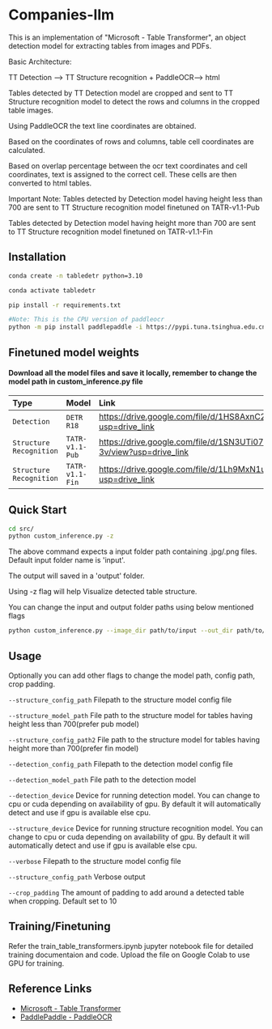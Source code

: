 
# Companies-llm

This is an implementation of "Microsoft - Table Transformer", an object detection model for extracting tables from images and PDFs.

Basic Architecture:

TT Detection --> TT Structure recognition + PaddleOCR--> html

Tables detected by TT Detection model are cropped and sent to TT Structure recognition model to detect the rows and columns in the cropped table images. 

Using PaddleOCR the text line coordinates are obtained.

Based on the coordinates of rows and columns, table cell coordinates are calculated.

Based on overlap percentage between the ocr text coordinates and cell coordinates, text is assigned to the correct cell. These cells are then converted to html tables.

Important Note: Tables detected by Detection model having height less than 700 are sent to TT Structure recognition model finetuned on TATR-v1.1-Pub

Tables detected by Detection model having height more than 700 are sent to TT Structure recognition model finetuned on TATR-v1.1-Fin
## Installation



```bash
conda create -n tabledetr python=3.10

conda activate tabledetr

pip install -r requirements.txt 

#Note: This is the CPU version of paddleocr
python -m pip install paddlepaddle -i https://pypi.tuna.tsinghua.edu.cn/simple
```
    
## Finetuned model weights

#### Download all the model files and save it locally, remember to change the model path in custom_inference.py file

| Type | Model     | Link                |
| :-------- | :------- | :------------------------- |
| `Detection` | `DETR R18` | https://drive.google.com/file/d/1HS8AxnC2kCBy8aWmWlBimHeXI6qJkAlu/view?usp=drive_link |
| `Structure Recognition` | `TATR-v1.1-Pub` | https://drive.google.com/file/d/1SN3UTi07eeMoHs2AC1IZ4YqdQVBmO-3v/view?usp=drive_link |
| `Structure Recognition` | `TATR-v1.1-Fin` | https://drive.google.com/file/d/1Lh9MxN1urBDIDjjhJ-ddlLz3MwbiKQum/view?usp=drive_link |

## Quick Start

```bash
cd src/
python custom_inference.py -z 
```
The above command expects a input folder path containing .jpg/.png files. Default input folder name is 'input'.

The output will saved in a 'output' folder.

Using -z flag will help Visualize detected table structure.

You can change the input and output folder paths using below mentioned flags
```bash
python custom_inference.py --image_dir path/to/input --out_dir path/to/output/ -z 
```
## Usage
Optionally you can add other flags to change the model path, config path, crop padding.

```--structure_config_path``` Filepath to the structure model config file

```--structure_model_path``` File path to the structure model for tables having height less than 700(prefer pub model)

```--structure_config_path2``` File path to the structure model for tables having height more than 700(prefer fin model)

```--detection_config_path``` Filepath to the detection model config file

```--detection_model_path``` File path to the detection model

```--detection_device``` Device for running detection model. You can change to cpu or cuda depending on availability of gpu. By default it will automatically detect and use if gpu is available else cpu.

```--structure_device``` Device for running structure recognition model. You can change to cpu or cuda depending on availability of gpu. By default it will automatically detect and use if gpu is available else cpu.

```--verbose``` Filepath to the structure model config file

```--structure_config_path``` Verbose output

```--crop_padding``` The amount of padding to add around a detected table when cropping. Default set to 10

## Training/Finetuning

Refer the train_table_transformers.ipynb jupyter notebook file for detailed training documentaion and code. Upload the file on Google Colab to use GPU for training.

## Reference Links

 - [Microsoft - Table Transformer](https://github.com/microsoft/table-transformer)
 - [PaddlePaddle - PaddleOCR](https://github.com/PaddlePaddle/PaddleOCR)

